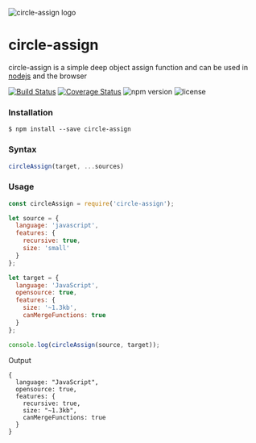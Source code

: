 ![circle-assign logo](https://www.hamistudios.com/assets/img/circle_assign_icon_transparent.png)

# circle-assign
circle-assign is a simple deep object assign function and can be used in [nodejs](https://nodejs.org/en/) and the browser

[![Build Status](https://travis-ci.org/hammy2899/circle-assign.svg?branch=master)](https://travis-ci.org/hammy2899/circle-assign)
[![Coverage Status](https://coveralls.io/repos/github/hammy2899/circle-assign/badge.svg?branch=master)](https://coveralls.io/github/hammy2899/circle-assign?branch=master)
![npm version](https://img.shields.io/npm/v/circle-assign.svg)
![license](https://img.shields.io/github/license/hammy2899/circle-assign.svg)


### Installation  
```  
$ npm install --save circle-assign  
```  

### Syntax
```javascript
circleAssign(target, ...sources)
```

### Usage

```javascript
const circleAssign = require('circle-assign');

let source = {
  language: 'javascript',
  features: {
    recursive: true,
    size: 'small'
  }
};

let target = {
  language: 'JavaScript',
  opensource: true,
  features: {
    size: '~1.3kb',
    canMergeFunctions: true
  }
};

console.log(circleAssign(source, target));
```

Output
```
{
  language: "JavaScript",
  opensource: true,
  features: {
    recursive: true,
    size: "~1.3kb",
    canMergeFunctions: true
  }
}
```
